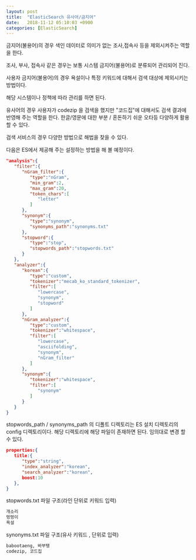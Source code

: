 ```yaml
---
layout: post
title:  "ElasticSearch 유사어/금지어"
date:   2018-11-12 05:10:03 +0900
categories: [ElasticSearch]
---
```


금지어(불용어)의 경우 색인 데이터로 의미가 없는 조사,접속사 등을 제외시켜주는 역할을 한다. 

조사, 부사, 접속사 같은 경우는 보통 시스템 금지어(불용어)로 분류되어 관리되어 진다. 

사용자 금지어(불용어)의 경우 욕설이나 특정 키워드에 대해서 검색 대상에 제외시키는 방법이다. 

해당 시스템이나 정책에 따라 관리를 하면 된다. 

유사어의 경우 사용자가 codezip 을 검색을 했지만 "코드집"에 대해서도 검색 결과에 반영해 주는 역할을 한다. 
한글/영문에 대한 부분 / 혼돈하기 쉬운 오타등 다양하게 활용할 수 있다. 

검색 서비스의 경우 다양한 방법으로 해법을 찾을 수 있다. 

다음은 ES에서 제공해 주는 설정하는 방법을 해 볼 예정이다. 

```json
"analysis":{  
   "filter":{  
      "nGram_filter":{  
         "type":"nGram",
         "min_gram":2,
         "max_gram":20,
         "token_chars":[  
            "letter"
         ]
      },
      "synonym":{  
         "type":"synonym",
         "synonyms_path":"synonyms.txt"
      },
      "stopword":{  
         "type":"stop",
         "stopwords_path":"stopwords.txt"
      }
   },
   "analyzer":{  
      "korean":{  
         "type":"custom",
         "tokenizer":"mecab_ko_standard_tokenizer",
         "filter":[  
            "lowercase",
            "synonym",
            "stopword"
         ]
      },
      "nGram_analyzer":{  
         "type":"custom",
         "tokenizer":"whitespace",
         "filter":[  
            "lowercase",
            "asciifolding",
            "synonym",
            "nGram_filter"
         ]
      },
      "synonym":{  
         "tokenizer":"whitespace",
         "filter":[  
            "synonym"
         ]
      }
   }
}
```

stopwords_path / synonyms_path 의 디폴트 디렉토리는 ES 설치 디렉토리의 config 디렉토리이다. 
해당 디렉토리에 해당 파일이 존재하면 된다. 임의대로 변경 할 수 있다. 

```json
properties:{  
   title:{  
      "type":"string",
      "index_analyzer":"korean",
      "search_analyzer":"korean",
      boost:10
   },
}
```

stopwords.txt 파일 구조(라인 단위로 키워드 입력)

```bash
개소리
멍멍이
욕설
```

synonyms.txt 파일 구조(유사 키워드 , 단위로 입력)

```bash
babootaeng, 바부탱
codezip, 코드집
```